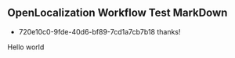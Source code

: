## OpenLocalization Workflow Test MarkDown
* 720e10c0-9fde-40d6-bf89-7cd1a7cb7b18 
thanks!

Hello world